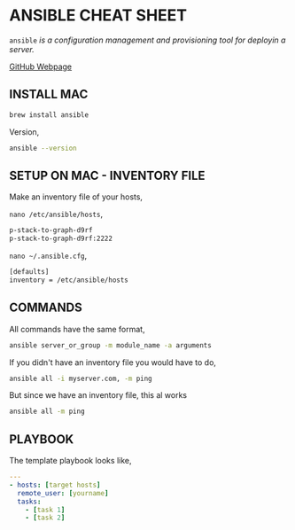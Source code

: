 # ANSIBLE CHEAT SHEET

`ansible` _is a configuration management and provisioning tool for deployin a server._

[GitHub Webpage](https://jeffdecola.github.io/my-cheat-sheets/)

## INSTALL MAC

```bash
brew install ansible
```

Version,

```bash
ansible --version
```

## SETUP ON MAC - INVENTORY FILE

Make an inventory file of your hosts,

`nano /etc/ansible/hosts`,

```bash
p-stack-to-graph-d9rf
p-stack-to-graph-d9rf:2222
```

`nano ~/.ansible.cfg`,

```bash
[defaults]
inventory = /etc/ansible/hosts
```

## COMMANDS

All commands have the same format,

```bash
ansible server_or_group -m module_name -a arguments
```

If you didn't have an inventory file you would have to do,

```bash
ansible all -i myserver.com, -m ping
```

But since we have an inventory file, this al works

```bash
ansible all -m ping
```

## PLAYBOOK

The template playbook looks like,

```yml
---
- hosts: [target hosts]
  remote_user: [yourname]
  tasks:
    - [task 1]
    - [task 2]
```